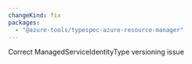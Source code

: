 ```yaml
---
changeKind: fix
packages:
  - "@azure-tools/typespec-azure-resource-manager"
---
```


Correct ManagedServiceIdentityType versioning issue